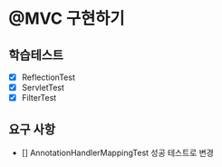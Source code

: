 # @MVC 구현하기

## 학습테스트
- [x] ReflectionTest
- [x] ServletTest
- [x] FilterTest

## 요구 사항
- [] AnnotationHandlerMappingTest 성공 테스트로 변경
